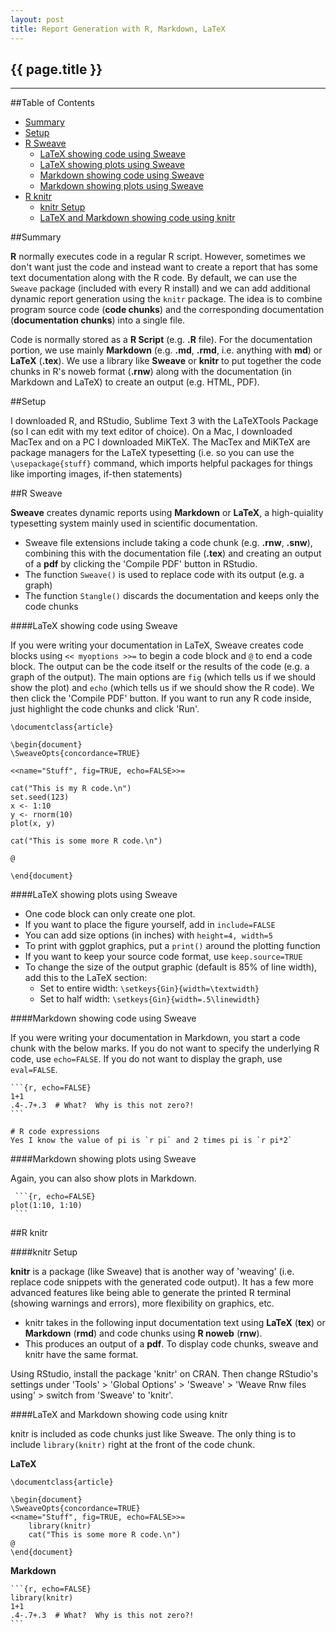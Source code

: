 ```yaml
---
layout: post
title: Report Generation with R, Markdown, LaTeX
---
```


## {{ page.title }}

- - - -

##Table of Contents

*  [Summary](#summary)
*  [Setup](#setup)
*  [R Sweave](#rsweave)
    -  [LaTeX showing code using Sweave](#sweavelatexcode)
    -  [LaTeX showing plots using Sweave](#sweavelatexplot)
    -  [Markdown showing code using Sweave](#sweavemdcode)
    -  [Markdown showing plots using Sweave](#sweavemdplot)
*  [R knitr](#rknitr)
    -  [knitr Setup](#rknitrsetup)
    -  [LaTeX and Markdown showing code using knitr](#rknitrcode)

##<a id="summary">Summary</a>

__R__ normally executes code in a regular R script.  However, sometimes we don't want just the code and instead want to create a report that has some text documentation along with the R code.  By default, we can use the `Sweave` package (included with every R install) and we can add additional dynamic report generation using the `knitr` package.  The idea is to combine program source code (__code chunks__) and the corresponding documentation (__documentation chunks__) into a single file.

Code is normally stored as a __R Script__ (e.g. __.R__ file).  For the documentation portion, we use mainly __Markdown__ (e.g. __.md__, __.rmd__, i.e. anything with __md__) or __LaTeX__ (__.tex__).  We use a library like __Sweave__ or __knitr__ to put together the code chunks in R's noweb format (__.rnw__) along with the documentation (in Markdown and LaTeX) to create an output (e.g. HTML, PDF).

##<a id="setup">Setup</a>

I downloaded R, and RStudio, Sublime Text 3 with the LaTeXTools Package (so I can edit with my text editor of choice).  On a Mac, I downloaded MacTex and on a PC I downloaded MiKTeX.  The MacTex and MiKTeX are package managers for the LaTeX typesetting (i.e. so you can use the `\usepackage{stuff}` command, which imports helpful packages for things like importing images, if-then statements)

##<a id="rsweave">R Sweave</a>

__Sweave__ creates dynamic reports using __Markdown__ or __LaTeX__, a high-quiality typesetting system mainly used in scientific documentation.
*  Sweave file extensions include taking a code chunk (e.g. __.rnw__, __.snw__), combining this with the documentation file (__.tex__) and creating an output of a __pdf__ by clicking the 'Compile PDF' button in RStudio.
*  The function `Sweave()` is used to replace code with its output (e.g. a graph)
*  The function `Stangle()` discards the documentation and keeps only the code chunks

####<a id="sweavelatexcode">LaTeX showing code using Sweave</a>

If you were writing your documentation in LaTeX, Sweave creates code blocks using `<< myoptions >>=` to begin a code block and `@` to end a code block.  The output can be the code itself or the results of the code (e.g. a graph of the output).  The main options are `fig` (which tells us if we should show the plot) and `echo` (which tells us if we should show the R code).  We then click the 'Compile PDF' button.  If you want to run any R code inside, just highlight the code chunks and click 'Run'.

    \documentclass{article}
    
    \begin{document}
    \SweaveOpts{concordance=TRUE}
    
    <<name="Stuff", fig=TRUE, echo=FALSE>>=
    
    cat("This is my R code.\n")
    set.seed(123)
    x <- 1:10
    y <- rnorm(10)
    plot(x, y)
    
    cat("This is some more R code.\n")
    
    @
    
    \end{document}

####<a id="sweavelatexplot">LaTeX showing plots using Sweave</a>

*  One code block can only create one plot.
*  If you want to place the figure yourself, add in `include=FALSE`
*  You can add size options (in inches) with `height=4, width=5`
*  To print with ggplot graphics, put a `print()` around the plotting function
*  If you want to keep your source code format, use `keep.source=TRUE`
*  To change the size of the output graphic (default is 85% of line width), add this to the LaTeX section: 
    -  Set to entire width: `\setkeys{Gin}{width=\textwidth}`
    -  Set to half width: `\setkeys{Gin}{width=.5\linewidth}`


####<a id="sweavemdcode">Markdown showing code using Sweave</a>

If you were writing your documentation in Markdown, you start a code chunk with the below marks.  If you do not want to specify the underlying R code, use `echo=FALSE`.  If you do not want to display the graph, use `eval=FALSE`.

    ```{r, echo=FALSE}
    1+1
    .4-.7+.3  # What?  Why is this not zero?!
    ```
    
    # R code expressions
    Yes I know the value of pi is `r pi` and 2 times pi is `r pi*2`

####<a id="sweavemdplot">Markdown showing plots using Sweave</a>

Again, you can also show plots in Markdown.

     ```{r, echo=FALSE}
    plot(1:10, 1:10)
     ```

##<a id="rknitr">R knitr</a>

####<a id="rknitrsetup">knitr Setup</a>

__knitr__ is a package (like Sweave) that is another way of 'weaving' (i.e. replace code snippets with the generated code output).  It has a few more advanced features like being able to generate the printed R terminal (showing warnings and errors), more flexibility on graphics, etc.
*  knitr takes in the following input documentation text using __LaTeX__ (__tex__) or __Markdown__ (__rmd__) and code chunks using __R noweb__ (__rnw__). 
*  This produces an output of a __pdf__.  To display code chunks, sweave and knitr have the same format.

Using RStudio, install the package 'knitr' on CRAN.  Then change RStudio's settings under 'Tools' > 'Global Options' > 'Sweave' > 'Weave Rnw files using' > switch from 'Sweave' to 'knitr'.

####<a id="rknitrcode">LaTeX and Markdown showing code using knitr</a>

knitr is included as code chunks just like Sweave.  The only thing is to include `library(knitr)` right at the front of the code chunk.

__LaTeX__

    \documentclass{article}
    
    \begin{document}
    \SweaveOpts{concordance=TRUE}
    <<name="Stuff", fig=TRUE, echo=FALSE>>=
        library(knitr)
        cat("This is some more R code.\n")
    @
    \end{document}

__Markdown__

    ```{r, echo=FALSE}
    library(knitr)
    1+1
    .4-.7+.3  # What?  Why is this not zero?!
    ```
